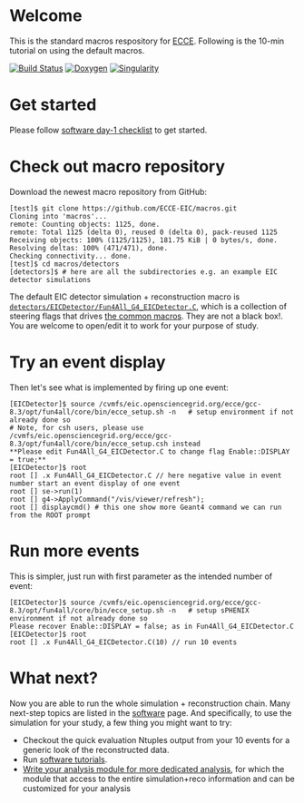 
# Welcome

This is the standard macros respository for [ECCE](https://www.ecce-eic.org/). Following is the 10-min tutorial on using the default macros.

[![Build Status](https://web.sdcc.bnl.gov/jenkins-sphenix/buildStatus/icon?job=sPHENIX/sPHENIX_CoreSoftware_MasterBranch)](https://web.sdcc.bnl.gov/jenkins-sphenix/job/sPHENIX/job/sPHENIX_CoreSoftware_MasterBranch/)
[![Doxygen](https://img.shields.io/badge/code%20reference-Doxygen-green.svg)](https://ecce-eic.github.io/doxygen/)
[![Singularity](https://img.shields.io/badge/container-Singularity%20via%20CVMFS-green.svg)](https://github.com/ECCE-EIC/Singularity)

# Get started

Please follow [software day-1 checklist](https://ecce-eic.github.io/tutorials_day1.html) to get started.

# Check out macro repository

Download the newest macro repository from GitHub:

```
[test]$ git clone https://github.com/ECCE-EIC/macros.git
Cloning into 'macros'...
remote: Counting objects: 1125, done.
remote: Total 1125 (delta 0), reused 0 (delta 0), pack-reused 1125
Receiving objects: 100% (1125/1125), 181.75 KiB | 0 bytes/s, done.
Resolving deltas: 100% (471/471), done.
Checking connectivity... done.
[test]$ cd macros/detectors
[detectors]$ # here are all the subdirectories e.g. an example EIC detector simulations
```

The default EIC detector simulation + reconstruction macro is [`detectors/EICDetector/Fun4All_G4_EICDetector.C`](detectors/EICDetector/Fun4All_G4_EICDetector.C), which is a collection of steering flags that drives [the common macros](/common). They are not a black box!. You are welcome to open/edit it to work for your purpose of study.

# Try an event display

Then let's see what is implemented by firing up one event:
```
[EICDetector]$ source /cvmfs/eic.opensciencegrid.org/ecce/gcc-8.3/opt/fun4all/core/bin/ecce_setup.sh -n   # setup environment if not already done so
# Note, for csh users, please use /cvmfs/eic.opensciencegrid.org/ecce/gcc-8.3/opt/fun4all/core/bin/ecce_setup.csh instead
**Please edit Fun4All_G4_EICDetector.C to change flag Enable::DISPLAY = true;**
[EICDetector]$ root
root [] .x Fun4All_G4_EICDetector.C // here negative value in event number start an event display of one event
root [] se->run(1)
root [] g4->ApplyCommand("/vis/viewer/refresh");
root [] displaycmd() # this one show more Geant4 command we can run from the ROOT prompt
```


# Run more events

This is simpler, just run with first parameter as the intended number of event:
```
[EICDetector]$ source /cvmfs/eic.opensciencegrid.org/ecce/gcc-8.3/opt/fun4all/core/bin/ecce_setup.sh -n   # setup sPHENIX environment if not already done so
Please recover Enable::DISPLAY = false; as in Fun4All_G4_EICDetector.C 
[EICDetector]$ root
root [] .x Fun4All_G4_EICDetector.C(10) // run 10 events
```

# What next?

Now you are able to run the whole  simulation + reconstruction chain. Many next-step topics are listed in the [software](https://wiki.bnl.gov/sPHENIX/index.php/Software) page. And specifically, to use the simulation for your study, a few thing you might want to try:

* Checkout the quick evaluation Ntuples output from your 10 events for a generic look of the reconstructed data.
* Run [software tutorials](https://ecce-eic.github.io/tutorials_landing_page.html).
* [Write your analysis module for more dedicated analysis](https://github.com/ECCE-EIC/tutorials/tree/master/AnaTutorial), for which the module that access to the entire simulation+reco information and can be customized for your analysis


